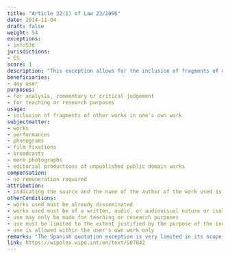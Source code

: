```yaml
---
title: "Article 32(1) of Law 23/2006"
date: 2014-11-04
draft: false
weight: 54
exceptions:
- info53d
jurisdictions:
- ES
score: 1
description: "This exception allows for the inclusion of fragments of other works of a written, audio, or audiovisual nature, as well as isolated works of a figurative, plastic or photographic nature, in a work of one's own, provided that they are works that have already been disseminated and their inclusion is made by way of quotation or for analysis, commentary or critical judgement. Such use may only be made for teaching or research purposes, to the extent justified by the purpose of such inclusion and indicating the source and the name of the author of the work used." 
beneficiaries:
- any user
purposes: 
- for analysis, commentary or critical judgement
- for teaching or research purposes
usage:
- inclusion of fragments of other works in one's own work
subjectmatter:
- works
- performances
- phonograms
- film fixations
- broadcasts
- mere photographs
- editorial productions of unpublished public domain works 
compensation:
- no remuneration required
attribution: 
- indicating the source and the name of the author of the work used is required
otherConditions: 
- works used must be already disseminated
- works used must be of a written, audio, or audiovisual nature or isolated works of a figurative, plastic or photographic nature
- use may only be made for teaching or research purposes
- use must be limited to the extent justified by the purpose of the inclusion
- use is allowed within the user's own work only
remarks: "The Spanish quotation exception is very limited in its scope originally due to the fact, that prior to the transposition of the InfoSoc Directive, it was effectively fused with the educational and research exception. To this day, although free use for the purposes of illustration for teaching and research has been expanded on in a separate provision (art. 32, paras 3 and 4 of the Law), the cumulative requirements for the quotation to be simultaneously i) in the form of analysis, comment or critique and ii) restricted to teaching and research purposes, remain in force.<br /><br />The Spanish provisions regulating quotation also accommodate the so-called press clippings exception (according to the second part of art. 32(1), '_Periodic compilations made in the form of reviews orpress reviews will be considered citations_') and 'Google tax' (art.32(2), applicable to both search engines and content aggregation). Although very interesting, these provisions are not taken into account in the present analysis, because they cannot be deemed to implement art. 5(3)(d) of the Infosoc Directive _strictu sensu_.<br /><br />The exception applies to neighbouring rights on the basis of the general provision of Art. 132 of the Law."
link: https://wipolex.wipo.int/en/text/507842
---
```

